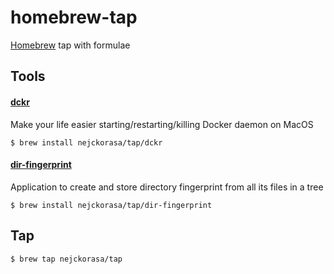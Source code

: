 # homebrew-tap
[Homebrew](https://brew.sh/) tap with formulae

## Tools

#### [dckr](https://github.com/nejckorasa/mac-docker-go) 

  Make your life easier starting/restarting/killing Docker daemon on MacOS
  
```
$ brew install nejckorasa/tap/dckr
```

#### [dir-fingerprint](https://github.com/nejckorasa/dir-fingerprint) 

  Application to create and store directory fingerprint from all its files in a tree
  
```
$ brew install nejckorasa/tap/dir-fingerprint
```

## Tap

```
$ brew tap nejckorasa/tap
```
